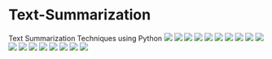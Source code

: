 # Text-Summarization
Text Summarization Techniques using Python
<img src ="https://github.com/Jeongah-Shin/Text-Summarization/blob/images/AI_final_Presentation_NLP-01.png"/>
<img src ="https://github.com/Jeongah-Shin/Text-Summarization/blob/images/AI_final_Presentation_NLP-02.png"/>
<img src ="https://github.com/Jeongah-Shin/Text-Summarization/blob/images/AI_final_Presentation_NLP-03.png"/>
<img src ="https://github.com/Jeongah-Shin/Text-Summarization/blob/images/AI_final_Presentation_NLP-04.png"/>
<img src ="https://github.com/Jeongah-Shin/Text-Summarization/blob/images/AI_final_Presentation_NLP-05.png"/>
<img src ="https://github.com/Jeongah-Shin/Text-Summarization/blob/images/AI_final_Presentation_NLP-06.png"/>
<img src ="https://github.com/Jeongah-Shin/Text-Summarization/blob/images/AI_final_Presentation_NLP-07.png"/>
<img src ="https://github.com/Jeongah-Shin/Text-Summarization/blob/images/AI_final_Presentation_NLP-08.png"/>
<img src ="https://github.com/Jeongah-Shin/Text-Summarization/blob/images/AI_final_Presentation_NLP-09.png"/>
<img src ="https://github.com/Jeongah-Shin/Text-Summarization/blob/images/AI_final_Presentation_NLP-10.png"/>
<img src ="https://github.com/Jeongah-Shin/Text-Summarization/blob/images/AI_final_Presentation_NLP-11.png"/>
<img src ="https://github.com/Jeongah-Shin/Text-Summarization/blob/images/AI_final_Presentation_NLP-12.png"/>
<img src ="https://github.com/Jeongah-Shin/Text-Summarization/blob/images/AI_final_Presentation_NLP-13.png"/>
<img src ="https://github.com/Jeongah-Shin/Text-Summarization/blob/images/AI_final_Presentation_NLP-14.png"/>
<img src ="https://github.com/Jeongah-Shin/Text-Summarization/blob/images/AI_final_Presentation_NLP-15.png"/>
<img src ="https://github.com/Jeongah-Shin/Text-Summarization/blob/images/AI_final_Presentation_NLP-16.png"/>
<img src ="https://github.com/Jeongah-Shin/Text-Summarization/blob/images/AI_final_Presentation_NLP-17.png"/>
<img src ="https://github.com/Jeongah-Shin/Text-Summarization/blob/images/AI_final_Presentation_NLP-18.png"/>
